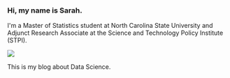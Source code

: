 ### Hi, my name is Sarah.

I'm a Master of Statistics student at North Carolina State University and Adjunct Research Associate at the Science and Technology Policy Institute (STPI).

![](sarahpagan.github.io/download-1.png)

This is my blog about Data Science.
